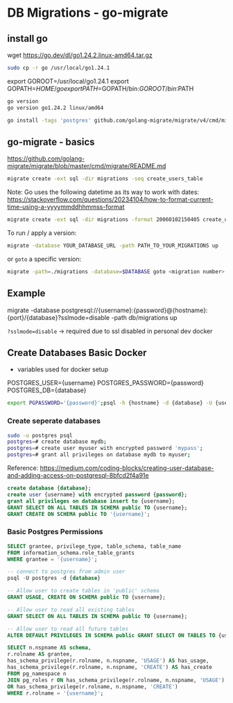 # DB Migrations - go-migrate

## install go

wget https://go.dev/dl/go1.24.2.linux-amd64.tar.gz

```bash
sudo cp -r go /usr/local/go1.24.1
```

export GOROOT=/usr/local/go1.24.1
export GOPATH=$HOME/go
export PATH=$GOPATH/bin:$GOROOT/bin:$PATH

```bash
go version
go version go1.24.2 linux/amd64
```

```bash
go install -tags 'postgres' github.com/golang-migrate/migrate/v4/cmd/migrate@latest
```

## go-migrate - basics

https://github.com/golang-migrate/migrate/blob/master/cmd/migrate/README.md

```bash
migrate create -ext sql -dir migrations -seq create_users_table
```

Note: Go uses the following datetime as its way to work with dates: https://stackoverflow.com/questions/20234104/how-to-format-current-time-using-a-yyyymmddhhmmss-format

```bash
migrate create -ext sql -dir migrations -format 20060102150405 create_users_table
```

To run / apply a version:

```bash
migrate -database YOUR_DATABASE_URL -path PATH_TO_YOUR_MIGRATIONS up
```

or `goto` a specific version:

```bash
migrate -path=./migrations -database=$DATABASE goto <migration number>
```

## Example

migrate -database postgresql://{username}:{password}@{hostname}:{port}/{database}?sslmode=disable -path db/migrations up

`?sslmode=disable` -> required due to ssl disabled in personal dev docker

## Create Databases Basic Docker

- variables used for docker setup

POSTGRES_USER={username}
POSTGRES_PASSWORD={password}
POSTGRES_DB={database}

```bash
export PGPASSWORD='{password}';psql -h {hostname} -d {database} -U {username}
```

### Create seperate databases

```bash
sudo -u postgres psql
postgres=# create database mydb;
postgres=# create user myuser with encrypted password 'mypass';
postgres=# grant all privileges on database mydb to myuser;
```

Reference: https://medium.com/coding-blocks/creating-user-database-and-adding-access-on-postgresql-8bfcd2f4a91e

```sql
create database {database};
create user {username} with encrypted password {password};
grant all privileges on database insert to {username};
GRANT SELECT ON ALL TABLES IN SCHEMA public TO {username};
GRANT CREATE ON SCHEMA public TO '{username}';
```

### Basic Postgres Permissions

```sql
SELECT grantee, privilege_type, table_schema, table_name
FROM information_schema.role_table_grants
WHERE grantee = '{username}';
```

```sql
-- connect to postgres from admin user
psql -U postgres -d {database}

-- Allow user to create tables in 'public' schema
GRANT USAGE, CREATE ON SCHEMA public TO {username};

-- Allow user to read all existing tables
GRANT SELECT ON ALL TABLES IN SCHEMA public TO {username};

-- Allow user to read all future tables
ALTER DEFAULT PRIVILEGES IN SCHEMA public GRANT SELECT ON TABLES TO {username};
```

```sql
SELECT n.nspname AS schema,
r.rolname AS grantee,
has_schema_privilege(r.rolname, n.nspname, 'USAGE') AS has_usage,
has_schema_privilege(r.rolname, n.nspname, 'CREATE') AS has_create
FROM pg_namespace n
JOIN pg_roles r ON has_schema_privilege(r.rolname, n.nspname, 'USAGE')
OR has_schema_privilege(r.rolname, n.nspname, 'CREATE')
WHERE r.rolname = '{username}';
```
